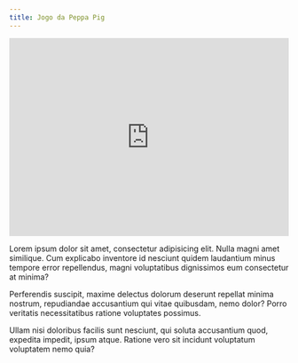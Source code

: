 ```yaml
---
title: Jogo da Peppa Pig
---
```


<iframe width="100%" height="357" class="game-player-iframe" src="http://www.nickjr.co.uk/gsp.scenic/international/nickjr.co.uk/games/peppa-pig_basketball3/index.html" frameborder="0"></iframe>

Lorem ipsum dolor sit amet, consectetur adipisicing elit. Nulla magni amet similique. Cum explicabo inventore id nesciunt quidem laudantium minus tempore error repellendus, magni voluptatibus dignissimos eum consectetur at minima?

Perferendis suscipit, maxime delectus dolorum deserunt repellat minima nostrum, repudiandae accusantium qui vitae quibusdam, nemo dolor? Porro veritatis necessitatibus ratione voluptates possimus.

Ullam nisi doloribus facilis sunt nesciunt, qui soluta accusantium quod, expedita impedit, ipsum atque. Ratione vero sit incidunt voluptatum voluptatem nemo quia?